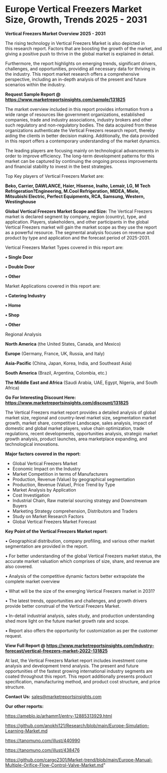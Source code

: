 # Europe Vertical Freezers Market Size, Growth, Trends 2025 - 2031

<Strong> Vertical Freezers Market Overview 2025 - 2031</strong>

The rising technology in Vertical Freezers Market is also depicted in this research report. Factors that are boosting the growth of the market, and giving a positive push to thrive in the global market is explained in detail.

Furthermore, the report highlights on emerging trends, significant drivers, challenges, and opportunities, providing all necessary data for thriving in the industry. This report market research offers a comprehensive perspective, including an in-depth analysis of the present and future scenarios within the industry.

<strong>Request Sample Report @ <a href=https://www.marketreportsinsights.com/sample/131825>https://www.marketreportsinsights.com/sample/131825</a></strong>

The market overview included in this report provides information from a wide range of resources like government organizations, established companies, trade and industry associations, industry brokers and other such regulatory and non-regulatory bodies. The data acquired from these organizations authenticate the Vertical Freezers research report, thereby aiding the clients in better decision making. Additionally, the data provided in this report offers a contemporary understanding of the market dynamics.

The leading players are focusing mainly on technological advancements in order to improve efficiency. The long-term development patterns for this market can be captured by continuing the ongoing process improvements and financial stability to invest in the best strategies.

Top Key players of Vertical Freezers Market are:

<strong>Beko, Carrier, DAWLANCE, Haier, Hisense, Inalto, Lemair, LG, M Tech Refrigeration?Engineering, M.Cool Refrigeration, MIDEA, Miele, Mitsubishi Electric, Perfect Equipments, RCA, Samsung, Western, Westinghouse</strong>

<strong><b>Global Vertical Freezers Market Scope and Size:</b></strong>
The Vertical Freezers market is declared segment by company, region (country), type, and application. Players, stakeholders, and other participants in the global Vertical Freezers market will gain the market scope as they use the report as a powerful resource. The segmental analysis focuses on revenue and product by type and application and the forecast period of 2025-2031.

Vertical Freezers Market Types covered in this report are:

<strong>• Single Door

• Double Door

• Other</strong>

Market Applications covered in this report are:

<strong>• Catering Industry

• Home

• Shop

• Other</strong> 

Regional Analysis

<strong>North America</strong> (the United States, Canada, and Mexico)

<strong>Europe</strong> (Germany, France, UK, Russia, and Italy)

<strong>Asia-Pacific</strong> (China, Japan, Korea, India, and Southeast Asia)

<strong>South America</strong> (Brazil, Argentina, Colombia, etc.)

<strong>The Middle East and Africa</strong> (Saudi Arabia, UAE, Egypt, Nigeria, and South Africa)

<strong>Go For Interesting Discount Here: <a href=https://www.marketreportsinsights.com/discount/131825>https://www.marketreportsinsights.com/discount/131825</a></strong>

The Vertical Freezers market report provides a detailed analysis of global market size, regional and country-level market size, segmentation market growth, market share, competitive Landscape, sales analysis, impact of domestic and global market players, value chain optimization, trade regulations, recent developments, opportunities analysis, strategic market growth analysis, product launches, area marketplace expanding, and technological innovations.

<strong><b>Major factors covered in the report:</b></strong>
<ul>
  <li>Global Vertical Freezers Market </li>
  <li>Economic Impact on the Industry</li>
  <li>Market Competition in terms of Manufacturers</li>
  <li>Production, Revenue (Value) by geographical segmentation</li>
  <li>Production, Revenue (Value), Price Trend by Type</li>
  <li>Market Analysis by Application</li>
  <li>Cost Investigation</li>
  <li>Industrial Chain, Raw material sourcing strategy and Downstream Buyers</li>
  <li>Marketing Strategy comprehension, Distributors and Traders</li>
  <li>Study on Market Research Factors</li>
  <li>Global Vertical Freezers Market Forecast</li>
</ul>

<strong><b>Key Point of the Vertical Freezers Market report:</b></strong>

• Geographical distribution, company profiling, and various other market segmentation are provided in the report.

• For better understanding of the global Vertical Freezers market status, the accurate market valuation which comprises of size, share, and revenue are also covered.

• Analysis of the competitive dynamic factors better extrapolate the complete market overview

• What will be the size of the emerging Vertical Freezers market in 2031?

• The latest trends, opportunities and challenges, and growth drivers provide better construal of the Vertical Freezers Market.

• In-detail industrial analysis, sales study, and production understanding shed more light on the future market growth rate and scope.

• Report also offers the opportunity for customization as per the customer request.

<strong><b>View Full Report @ <a href=https://www.marketreportsinsights.com/industry-forecast/vertical-freezers-market-2022-131825>https://www.marketreportsinsights.com/industry-forecast/vertical-freezers-market-2022-131825</a></b></strong>


At last, the Vertical Freezers Market report includes investment come analysis and development trend analysis. The present and future opportunities of the fastest growing international industry segments are coated throughout this report. This report additionally presents product specification, manufacturing method, and product cost structure, and price structure.

<strong>Contact Us:</strong>
sales@marketreportsinsights.com

<strong>Our other reports:</strong>

<a href=https://ameblo.jp/arhamm1/entry-12885313929.html>https://ameblo.jp/arhamm1/entry-12885313929.html</a>

<a href=https://github.com/anokhi121/Research/blob/main/Europe-Simulation-Learning-Market.md>https://github.com/anokhi121/Research/blob/main/Europe-Simulation-Learning-Market.md</a>

<a href=https://tanomuno.com/illust/440990>https://tanomuno.com/illust/440990</a>

<a href=https://tanomuno.com/illust/438476>https://tanomuno.com/illust/438476</a>

<a href=https://github.com/cargo2301/Market-trend/blob/main/Europe-Manual-Multiple-Orifice-Flow-Control-Valve-Market.md>https://github.com/cargo2301/Market-trend/blob/main/Europe-Manual-Multiple-Orifice-Flow-Control-Valve-Market.md</a>"
